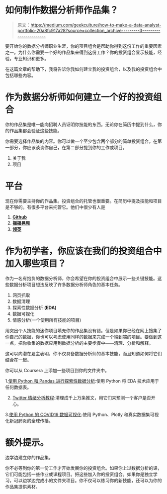 # 如何制作数据分析师作品集？

> 原文：<https://medium.com/geekculture/how-to-make-a-data-analyst-portfolio-20a8fc917a28?source=collection_archive---------3----------------------->

要开始你的数据分析师职业生涯，你的项目组合是帮助你得到这份工作的重要因素之一。为什么你需要一个好的作品集来得到这份工作？你的投资组合显示技能，经验，专业知识和更多。

在这篇文章的帮助下，我将告诉你我如何建立我的投资组合，以及我的投资组合中包括哪些内容。

# 作为数据分析师如何建立一个好的投资组合

你的作品集是唯一能向招聘人员证明你技能的东西。无论你在简历中提到什么，你的作品集都会验证这些技能。

你需要选择作品集的内容。你可以做一个至少包含两个部分的简单投资组合。在第一部分，你应该谈谈你自己，在第二部分提到你的工作或项目。

1.  关于我
2.  项目

# 平台

现在你需要主持你的作品集。投资组合的托管也很重要。在简历中提及技能和项目是不够的。有很多平台来托管它。他们中很少有人是

1.  [**Github**](https://github.com/Sachin7409)
2.  [**摇摇晃晃**](https://www.kaggle.com/sachin7409)
3.  [**领英**](https://www.linkedin.com/in/sachin7409)

# 作为初学者，你应该在我们的投资组合中加入哪些项目？

作为一名有抱负的数据分析师，你会希望在你的投资组合中展示一些关键技能。这些数据分析项目想法反映了许多数据分析师角色的基本任务。

1.  网页抓取
2.  数据清理
3.  探索性数据分析 **(EDA)**
4.  数据可视化
5.  情感分析(一个使用所有技能的项目)

用突出个人技能的迷你项目填充你的作品集没有错。但是如果你已经在网上搜集了你自己的数据，你也可以考虑使用同样的数据来完成一个端到端的项目。要做到这一点，把你收集的数据应用到数据分析的主要步骤中——清理、分析和解释。

这可以向潜在雇主表明，你不仅具备数据分析师的基本技能，而且知道如何将它们结合在一起。

你可以从 Coursera 上添加一些项目到你的文件夹中。

1.[使用 Python 和 Pandas 进行探索性数据分析](https://www.coursera.org/projects/exploratory-data-analysis-python-pandas):使用 Python 将 EDA 技术应用于任何数据表。

2. [Twitter 情绪分析教程](https://www.coursera.org/projects/twitter-sentiment-analysis):清理成千上万条推文，用它们来预测一个客户是否开心。

3.[使用 Python 的 COVID19 数据可视化](https://www.coursera.org/projects/covid19-data-visualization-using-python):使用 Python、Plotly 和真实数据集可视化新冠肺炎的全球传播。

# 额外提示。

边学边建立你的作品集。

你不必等到你的第一份工作才开始发展你的投资组合。如果你上过数据分析的课，它们可能包括一些作业或课程项目。把这些加入你的投资组合。如果你是独立学习，可以边学边完成小的文件夹项目。你不仅可以练习你的新技能，还可以为你的作品集提供素材。